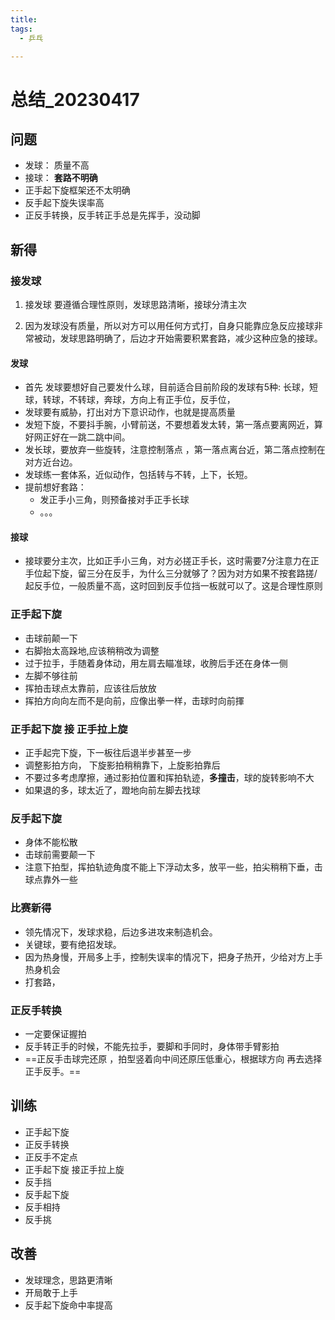 ```yaml
---
title:
tags:
  - 乒乓

---
```


# 总结_20230417

## 问题

* 发球： 质量不高
* 接球： **套路不明确**
* 正手起下旋框架还不太明确
* 反手起下旋失误率高
* 正反手转换，反手转正手总是先挥手，没动脚

## 新得

### 接发球

1. 接发球 要遵循合理性原则，发球思路清晰，接球分清主次

2. 因为发球没有质量，所以对方可以用任何方式打，自身只能靠应急反应接球非常被动，发球思路明确了，后边才开始需要积累套路，减少这种应急的接球。

#### 发球

* 首先 发球要想好自己要发什么球，目前适合目前阶段的发球有5种: 长球，短球，转球，不转球，奔球，方向上有正手位，反手位，
* 发球要有威胁，打出对方下意识动作，也就是提高质量
* 发短下旋，不要抖手腕，小臂前送，不要想着发太转，第一落点要离网近，算好网正好在一跳二跳中间。
* 发长球，要放弃一些旋转，注意控制落点 ，第一落点离台近，第二落点控制在对方近台边。
* 发球练一套体系，近似动作，包括转与不转，上下，长短。
* 提前想好套路：
  * 发正手小三角，则预备接对手正手长球
  * 。。。

#### 接球

* 接球要分主次，比如正手小三角，对方必搓正手长，这时需要7分注意力在正手位起下旋，留三分在反手，为什么三分就够了？因为对方如果不按套路搓/起反手位，一般质量不高，这时回到反手位挡一板就可以了。这是合理性原则

### 正手起下旋

* 击球前颠一下
* 右脚抬太高跺地,应该稍稍改为调整
* 过于拉手，手随着身体动，用左肩去瞄准球，收胯后手还在身体一侧
* 左脚不够往前
* 挥拍击球点太靠前，应该往后放放
* 挥拍方向向左而不是向前，应像出拳一样，击球时向前揮

### 正手起下旋 接 正手拉上旋

* 正手起完下旋，下一板往后退半步甚至一步
* 调整影拍方向， 下旋影拍稍稍靠下，上旋影拍靠后
* 不要过多考虑摩擦，通过影拍位置和挥拍轨迹，**多撞击**，球的旋转影响不大
* 如果退的多，球太近了，蹬地向前左脚去找球

### 反手起下旋

* 身体不能松散
* 击球前需要颠一下
* 注意下拍型，挥拍轨迹角度不能上下浮动太多，放平一些，拍尖稍稍下垂，击球点靠外一些

### 比赛新得

* 领先情况下，发球求稳，后边多进攻来制造机会。
* 关键球，要有绝招发球。
* 因为热身慢，开局多上手，控制失误率的情况下，把身子热开，少给对方上手热身机会
* 打套路，

### 正反手转换

* 一定要保证握拍
* 反手转正手的时候，不能先拉手，要脚和手同时，身体带手臂影拍
*  ==正反手击球完还原 ，拍型竖着向中间还原压低重心，根据球方向 再去选择正手反手。==

## 训练

* 正手起下旋
* 正反手转换
* 正反手不定点
* 正手起下旋 接正手拉上旋
* 反手挡
* 反手起下旋
* 反手相持
* 反手挑

## 改善

* 发球理念，思路更清晰
* 开局敢于上手
* 反手起下旋命中率提高